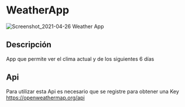 # WeatherApp
![Screenshot_2021-04-26 Weather App](https://user-images.githubusercontent.com/45599788/116116883-a726cb80-a689-11eb-9282-4acd2d25a77a.png)

## Descripción
App que permite ver el clima actual y de los siguientes 6 días

## Api
Para utilizar esta Api es necesario que se registre para obtener una Key
https://openweathermap.org/api
